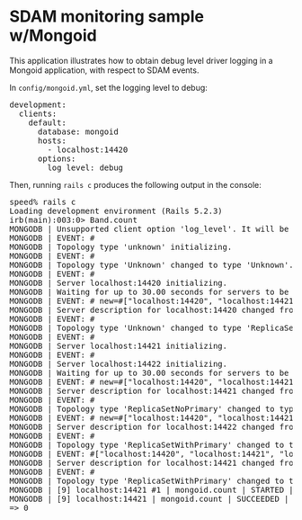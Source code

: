 # SDAM monitoring sample w/Mongoid

This application illustrates how to obtain debug level driver logging
in a Mongoid application, with respect to SDAM events.

In `config/mongoid.yml`, set the logging level to debug:

<pre>
development:
  clients:
    default:
      database: mongoid
      hosts:
        - localhost:14420
      options:
        log_level: debug
</pre>

Then, running `rails c` produces the following output in the console:

<pre>
speed% rails c
Loading development environment (Rails 5.2.3)
irb(main):003:0> Band.count
MONGODB | Unsupported client option 'log_level'. It will be ignored.
MONGODB | EVENT: #<TopologyOpening topology=Unknown[]>
MONGODB | Topology type 'unknown' initializing.
MONGODB | EVENT: #<TopologyChanged prev=Unknown[] new=Unknown[localhost:14420]>
MONGODB | Topology type 'Unknown' changed to type 'Unknown'.
MONGODB | EVENT: #<ServerOpening address=localhost:14420 topology=Unknown[localhost:14420]>
MONGODB | Server localhost:14420 initializing.
MONGODB | Waiting for up to 30.00 seconds for servers to be scanned: #<Cluster topology=Unknown[localhost:14420] servers=[#<Server address=localhost:14420 UNKNOWN>]>
MONGODB | EVENT: #<ServerDescriptionChanged address=localhost:14420 topology=ReplicaSetNoPrimary[localhost:14420,name=ruby-driver-rs] prev=#<Mongo::Server:Description:0x47117601703720 config={} average_round_trip_time=> new=#<Mongo::Server:Description:0x47117601823680 config={"hosts"=>["localhost:14420", "localhost:14421", "localhost:14422"], "setName"=>"ruby-driver-rs", "setVersion"=>19, "ismaster"=>false, "secondary"=>true, "primary"=>"localhost:14421", "me"=>"localhost:14420", "lastWrite"=>{"opTime"=>{"ts"=>#<BSON::Timestamp:0x000055b4d7d5c208 @seconds=1572905899, @increment=1>, "t"=>8}, "lastWriteDate"=>2019-11-04 22:18:19 UTC, "majorityOpTime"=>{"ts"=>#<BSON::Timestamp:0x000055b4d7d6bfa0 @seconds=1572905899, @increment=1>, "t"=>8}, "majorityWriteDate"=>2019-11-04 22:18:19 UTC}, "maxBsonObjectSize"=>16777216, "maxMessageSizeBytes"=>48000000, "maxWriteBatchSize"=>100000, "localTime"=>2019-11-04 22:18:27 UTC, "logicalSessionTimeoutMinutes"=>30, "connectionId"=>6730, "minWireVersion"=>0, "maxWireVersion"=>8, "readOnly"=>false, "ok"=>1.0, "$clusterTime"=>{"clusterTime"=>#<BSON::Timestamp:0x000055b4d7d6ba78 @seconds=1572905899, @increment=1>, "signature"=>{"hash"=><BSON::Binary:0x47117601823880 type=generic data=0x0000000000000000...>, "keyId"=>0}}, "operationTime"=>#<BSON::Timestamp:0x000055b4d7d6b870 @seconds=1572905899, @increment=1>} average_round_trip_time=0.002086726>>
MONGODB | Server description for localhost:14420 changed from 'unknown' to 'secondary'.
MONGODB | EVENT: #<TopologyChanged prev=Unknown[localhost:14420] new=ReplicaSetNoPrimary[localhost:14420,localhost:14421,localhost:14422,name=ruby-driver-rs]>
MONGODB | Topology type 'Unknown' changed to type 'ReplicaSetNoPrimary'.
MONGODB | EVENT: #<ServerOpening address=localhost:14421 topology=ReplicaSetNoPrimary[localhost:14420,localhost:14421,localhost:14422,name=ruby-driver-rs]>
MONGODB | Server localhost:14421 initializing.
MONGODB | EVENT: #<ServerOpening address=localhost:14422 topology=ReplicaSetNoPrimary[localhost:14420,localhost:14421,localhost:14422,name=ruby-driver-rs]>
MONGODB | Server localhost:14422 initializing.
MONGODB | Waiting for up to 30.00 seconds for servers to be scanned: #<Cluster topology=ReplicaSetNoPrimary[localhost:14420,localhost:14421,localhost:14422,name=ruby-driver-rs] servers=[#<Server address=localhost:14420 SECONDARY replica_set=ruby-driver-rs pool=#<ConnectionPool size=0 (0-5) used=0 avail=0 pending=0>>,#<Server address=localhost:14421 UNKNOWN>,#<Server address=localhost:14422 UNKNOWN>]>
MONGODB | EVENT: #<ServerDescriptionChanged address=localhost:14421 topology=ReplicaSetWithPrimary[localhost:14420,localhost:14421,localhost:14422,name=ruby-driver-rs,v=19,e=7fffffff0000000000000008] prev=#<Mongo::Server:Description:0x47117601849240 config={} average_round_trip_time=> new=#<Mongo::Server:Description:0x47117601963900 config={"hosts"=>["localhost:14420", "localhost:14421", "localhost:14422"], "setName"=>"ruby-driver-rs", "setVersion"=>19, "ismaster"=>true, "secondary"=>false, "primary"=>"localhost:14421", "me"=>"localhost:14421", "electionId"=>BSON::ObjectId('7fffffff0000000000000008'), "lastWrite"=>{"opTime"=>{"ts"=>#<BSON::Timestamp:0x000055b4d7d99130 @seconds=1572905899, @increment=1>, "t"=>8}, "lastWriteDate"=>2019-11-04 22:18:19 UTC, "majorityOpTime"=>{"ts"=>#<BSON::Timestamp:0x000055b4d7d98ed8 @seconds=1572905899, @increment=1>, "t"=>8}, "majorityWriteDate"=>2019-11-04 22:18:19 UTC}, "maxBsonObjectSize"=>16777216, "maxMessageSizeBytes"=>48000000, "maxWriteBatchSize"=>100000, "localTime"=>2019-11-04 22:18:27 UTC, "logicalSessionTimeoutMinutes"=>30, "connectionId"=>5766, "minWireVersion"=>0, "maxWireVersion"=>8, "readOnly"=>false, "ok"=>1.0, "$clusterTime"=>{"clusterTime"=>#<BSON::Timestamp:0x000055b4d7d98258 @seconds=1572905899, @increment=1>, "signature"=>{"hash"=><BSON::Binary:0x47117601915000 type=generic data=0x0000000000000000...>, "keyId"=>0}}, "operationTime"=>#<BSON::Timestamp:0x000055b4d7d98078 @seconds=1572905899, @increment=1>} average_round_trip_time=0.002156866>>
MONGODB | Server description for localhost:14421 changed from 'unknown' to 'primary'.
MONGODB | EVENT: #<TopologyChanged prev=ReplicaSetNoPrimary[localhost:14420,localhost:14421,localhost:14422,name=ruby-driver-rs] new=ReplicaSetWithPrimary[localhost:14420,localhost:14421,localhost:14422,name=ruby-driver-rs,v=19,e=7fffffff0000000000000008]>
MONGODB | Topology type 'ReplicaSetNoPrimary' changed to type 'ReplicaSetWithPrimary'.
MONGODB | EVENT: #<ServerDescriptionChanged address=localhost:14422 topology=ReplicaSetWithPrimary[localhost:14420,localhost:14421,localhost:14422,name=ruby-driver-rs,v=19,e=7fffffff0000000000000008] prev=#<Mongo::Server:Description:0x47117601847120 config={} average_round_trip_time=> new=#<Mongo::Server:Description:0x47117601987940 config={"hosts"=>["localhost:14420", "localhost:14421", "localhost:14422"], "setName"=>"ruby-driver-rs", "setVersion"=>19, "ismaster"=>false, "secondary"=>true, "primary"=>"localhost:14421", "me"=>"localhost:14422", "lastWrite"=>{"opTime"=>{"ts"=>#<BSON::Timestamp:0x000055b4d7db0538 @seconds=1572905899, @increment=1>, "t"=>8}, "lastWriteDate"=>2019-11-04 22:18:19 UTC, "majorityOpTime"=>{"ts"=>#<BSON::Timestamp:0x000055b4d7db0358 @seconds=1572905899, @increment=1>, "t"=>8}, "majorityWriteDate"=>2019-11-04 22:18:19 UTC}, "maxBsonObjectSize"=>16777216, "maxMessageSizeBytes"=>48000000, "maxWriteBatchSize"=>100000, "localTime"=>2019-11-04 22:18:27 UTC, "logicalSessionTimeoutMinutes"=>30, "connectionId"=>5364, "minWireVersion"=>0, "maxWireVersion"=>8, "readOnly"=>false, "ok"=>1.0, "$clusterTime"=>{"clusterTime"=>#<BSON::Timestamp:0x000055b4d7dbbe38 @seconds=1572905899, @increment=1>, "signature"=>{"hash"=><BSON::Binary:0x47117601988200 type=generic data=0x0000000000000000...>, "keyId"=>0}}, "operationTime"=>#<BSON::Timestamp:0x000055b4d7dbbc58 @seconds=1572905899, @increment=1>} average_round_trip_time=0.002867046>>
MONGODB | Server description for localhost:14422 changed from 'unknown' to 'secondary'.
MONGODB | EVENT: #<TopologyChanged prev=ReplicaSetWithPrimary[localhost:14420,localhost:14421,localhost:14422,name=ruby-driver-rs,v=19,e=7fffffff0000000000000008] new=ReplicaSetWithPrimary[localhost:14420,localhost:14421,localhost:14422,name=ruby-driver-rs,v=19,e=7fffffff0000000000000008]>
MONGODB | Topology type 'ReplicaSetWithPrimary' changed to type 'ReplicaSetWithPrimary'.
MONGODB | EVENT: #<ServerDescriptionChanged address=localhost:14421 topology=ReplicaSetWithPrimary[localhost:14420,localhost:14421,localhost:14422,name=ruby-driver-rs,v=19,e=7fffffff0000000000000008] prev=#<Mongo::Server:Description:0x47117601963900 config={"hosts"=>["localhost:14420", "localhost:14421", "localhost:14422"], "setName"=>"ruby-driver-rs", "setVersion"=>19, "ismaster"=>true, "secondary"=>false, "primary"=>"localhost:14421", "me"=>"localhost:14421", "electionId"=>BSON::ObjectId('7fffffff0000000000000008'), "lastWrite"=>{"opTime"=>{"ts"=>#<BSON::Timestamp:0x000055b4d7d99130 @seconds=1572905899, @increment=1>, "t"=>8}, "lastWriteDate"=>2019-11-04 22:18:19 UTC, "majorityOpTime"=>{"ts"=>#<BSON::Timestamp:0x000055b4d7d98ed8 @seconds=1572905899, @increment=1>, "t"=>8}, "majorityWriteDate"=>2019-11-04 22:18:19 UTC}, "maxBsonObjectSize"=>16777216, "maxMessageSizeBytes"=>48000000, "maxWriteBatchSize"=>100000, "localTime"=>2019-11-04 22:18:27 UTC, "logicalSessionTimeoutMinutes"=>30, "connectionId"=>5766, "minWireVersion"=>0, "maxWireVersion"=>8, "readOnly"=>false, "ok"=>1.0, "$clusterTime"=>{"clusterTime"=>#<BSON::Timestamp:0x000055b4d7d98258 @seconds=1572905899, @increment=1>, "signature"=>{"hash"=><BSON::Binary:0x47117601915000 type=generic data=0x0000000000000000...>, "keyId"=>0}}, "operationTime"=>#<BSON::Timestamp:0x000055b4d7d98078 @seconds=1572905899, @increment=1>} average_round_trip_time=0.002156866> new=#<Mongo::Server:Description:0x47117602157100 config={"hosts"=>["localhost:14420", "localhost:14421", "localhost:14422"], "setName"=>"ruby-driver-rs", "setVersion"=>19, "ismaster"=>true, "secondary"=>false, "primary"=>"localhost:14421", "me"=>"localhost:14421", "electionId"=>BSON::ObjectId('7fffffff0000000000000008'), "lastWrite"=>{"opTime"=>{"ts"=>#<BSON::Timestamp:0x000055b4d7e0ed40 @seconds=1572905899, @increment=1>, "t"=>8}, "lastWriteDate"=>2019-11-04 22:18:19 UTC, "majorityOpTime"=>{"ts"=>#<BSON::Timestamp:0x000055b4d7e0ebb0 @seconds=1572905899, @increment=1>, "t"=>8}, "majorityWriteDate"=>2019-11-04 22:18:19 UTC}, "maxBsonObjectSize"=>16777216, "maxMessageSizeBytes"=>48000000, "maxWriteBatchSize"=>100000, "localTime"=>2019-11-04 22:18:27 UTC, "logicalSessionTimeoutMinutes"=>30, "connectionId"=>5768, "minWireVersion"=>0, "maxWireVersion"=>8, "readOnly"=>false, "ok"=>1.0, "$clusterTime"=>{"clusterTime"=>#<BSON::Timestamp:0x000055b4d7e0e7c8 @seconds=1572905899, @increment=1>, "signature"=>{"hash"=><BSON::Binary:0x47117602157360 type=generic data=0x0000000000000000...>, "keyId"=>0}}, "operationTime"=>#<BSON::Timestamp:0x000055b4d7e0e5c0 @seconds=1572905899, @increment=1>} average_round_trip_time=0.0018307298>>
MONGODB | Server description for localhost:14421 changed from 'primary' to 'primary'.
MONGODB | EVENT: #<TopologyChanged prev=ReplicaSetWithPrimary[localhost:14420,localhost:14421,localhost:14422,name=ruby-driver-rs,v=19,e=7fffffff0000000000000008] new=ReplicaSetWithPrimary[localhost:14420,localhost:14421,localhost:14422,name=ruby-driver-rs,v=19,e=7fffffff0000000000000008]>
MONGODB | Topology type 'ReplicaSetWithPrimary' changed to type 'ReplicaSetWithPrimary'.
MONGODB | [9] localhost:14421 #1 | mongoid.count | STARTED | {"count"=>"bands", "query"=>{}, "lsid"=>{"id"=><BSON::Binary:0x47117602063380 type=uuid data=0xc8d8a90aefbd46fd...>}}
MONGODB | [9] localhost:14421 | mongoid.count | SUCCEEDED | 0.000s
=> 0
</pre>
